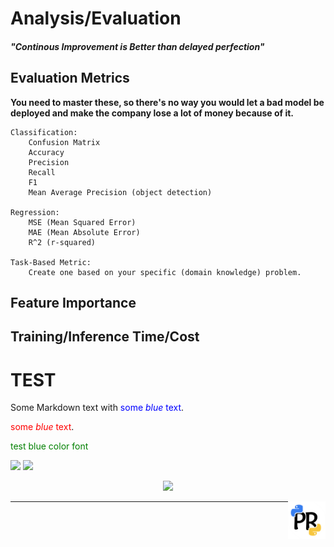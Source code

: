# Analysis/Evaluation
#### _"Continous Improvement is Better than delayed perfection"_

## Evaluation Metrics
**You need to master these, so there's no way you would let a bad model be deployed and make the company lose a lot of money because of it.**

    Classification:
        Confusion Matrix
        Accuracy
        Precision
        Recall
        F1
        Mean Average Precision (object detection)
    
    Regression:
        MSE (Mean Squared Error)
        MAE (Mean Absolute Error)
        R^2 (r-squared)
        
    Task-Based Metric:
        Create one based on your specific (domain knowledge) problem.

## Feature Importance

## Training/Inference Time/Cost





# TEST
<p>Some Markdown text with <span style="color:blue">some <em>blue</em> text</span>.</p>

<span style="color:red">some *blue* text</span>.

<font color='green'>test blue color font</font>

<p float="left">
  <img src="images/CCconfusion_matrix2.png" width="500" />
  <img src="images/DDconfusion_matrix2.png" width="500" /> 
</p>
<p align="center">
  <img src="images/EELast.png" width="1100" />
</p>



[<img align="right" width="60" height="60" src="https://github.com/pauloreis-ds/Paulo-Reis-Data-Science/blob/master/Paulo%20Reis/Pauloreis01.png">](https://github.com/pauloreis-ds)

---
